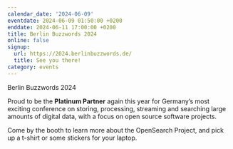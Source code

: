 ```yaml
---
calendar_date: '2024-06-09'
eventdate: 2024-06-09 01:50:00 +0200
enddate: 2024-06-11 17:00:00 +0200
title: Berlin Buzzwords 2024
online: false
signup:
  url: https://2024.berlinbuzzwords.de/
  title: See you there!
category: events
---
```

Berlin Buzzwords 2024

Proud to be the **Platinum Partner** again this year for Germany’s most exciting conference on storing, processing, streaming and searching large amounts of digital data, with a focus on open source software projects.

Come by the booth to learn more about the OpenSearch Project, and pick up a t-shirt or some stickers for your laptop.
